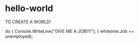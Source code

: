 # hello-world
TO CREATE A WORLD!


do
{
  Console.WriteLine("GIVE ME A JOB!!!!");
}
while(me.Job == unemployed);
